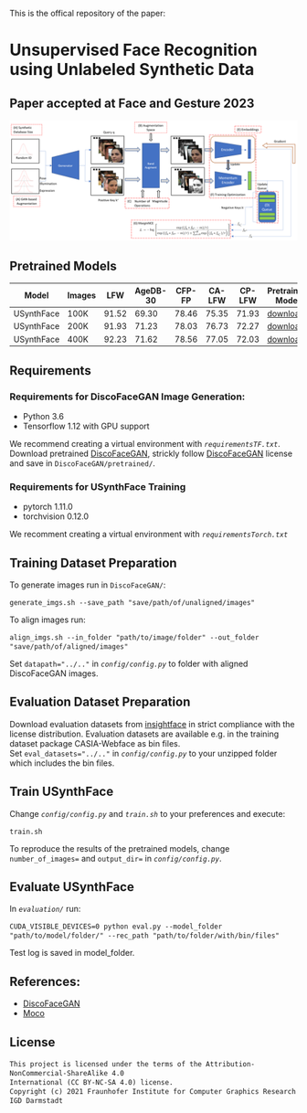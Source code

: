 This is the offical repository of the paper:
# Unsupervised Face Recognition using Unlabeled Synthetic Data
## Paper accepted at Face and Gesture 2023 
![USynthFace Overview](images/USynthFace_framework.png?raw=true)

## Pretrained Models
| Model  | Images | LFW | AgeDB-30 | CFP-FP | CA-LFW | CP-LFW | Pretrained Model |
| ----------- | ---- | ----- | ----- | ----- | ----- | ----- | ---------------- |
| USynthFace  | 100K | 91.52 | 69.30 | 78.46 | 75.35 | 71.93 | [download](link) |
| USynthFace  | 200K | 91.93 | 71.23 | 78.03 | 76.73 | 72.27 | [download](link) |
| USynthFace  | 400K | 92.23 | 71.62 | 78.56 | 77.05 | 72.03 | [download](link) |


## Requirements
### Requirements for DiscoFaceGAN Image Generation:
- Python 3.6
- Tensorflow 1.12 with GPU support

We recommend creating a virtual environment with *`requirementsTF.txt`*.  
Download pretrained [DiscoFaceGAN](https://github.com/microsoft/DiscoFaceGAN), strickly follow [DiscoFaceGAN](https://github.com/microsoft/DiscoFaceGAN) license and save in `DiscoFaceGAN/pretrained/`. 

### Requirements for USynthFace Training
- pytorch 1.11.0
- torchvision 0.12.0

We recomment creating a virtual environment with *`requirementsTorch.txt`*


## Training Dataset Preparation
To generate images run in `DiscoFaceGAN/`:
```
generate_imgs.sh --save_path "save/path/of/unaligned/images"
```

To align images run:
```
align_imgs.sh --in_folder "path/to/image/folder" --out_folder "save/path/of/aligned/images"
```
Set `datapath="../.."` in *`config/config.py`* to folder with aligned DiscoFaceGAN images.

## Evaluation Dataset Preparation
Download evaluation datasets from [insightface](https://github.com/deepinsight/insightface/tree/master/recognition/_datasets_) in strict compliance with the license distribution. Evaluation datasets are available e.g. in the training dataset package CASIA-Webface as bin files.  
Set `eval_datasets="../.."` in *`config/config.py`* to your unzipped folder which includes the bin files.

## Train USynthFace
Change *`config/config.py`* and *`train.sh`* to your preferences and execute:
```
train.sh
```

To reproduce the results of the pretrained models, change `number_of_images=` and `output_dir=` in *`config/config.py`*.

## Evaluate USynthFace
In *`evaluation/`* run:
```
CUDA_VISIBLE_DEVICES=0 python eval.py --model_folder "path/to/model/folder/" --rec_path "path/to/folder/with/bin/files"
```
Test log is saved in model_folder.


## References:
- [DiscoFaceGAN](https://github.com/microsoft/DiscoFaceGAN) 
- [Moco](https://github.com/facebookresearch/moco)


## License

```
This project is licensed under the terms of the Attribution-NonCommercial-ShareAlike 4.0 
International (CC BY-NC-SA 4.0) license. 
Copyright (c) 2021 Fraunhofer Institute for Computer Graphics Research IGD Darmstadt
```